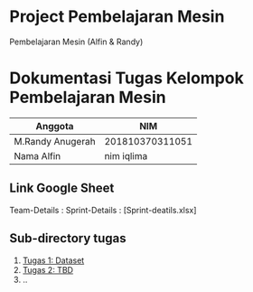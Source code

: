 # Project Pembelajaran Mesin
Pembelajaran Mesin (Alfin &amp; Randy)

#  Dokumentasi Tugas Kelompok Pembelajaran Mesin

|Anggota|NIM  |
|--|--|
| M.Randy Anugerah| 201810370311051  |
| Nama Alfin| nim iqlima |

## Link Google Sheet
Team-Details : 
Sprint-Details : [Sprint-deatils.xlsx] 


## Sub-directory tugas

1. [Tugas 1: Dataset](TBD)
2. [Tugas 2: TBD](TBD)
3. .. 
